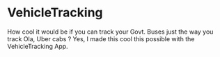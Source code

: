 # VehicleTracking
How cool it would be if you can track your Govt. Buses just the way you track Ola, Uber cabs ?
Yes, I made this cool this possible with the VehicleTracking App. 
